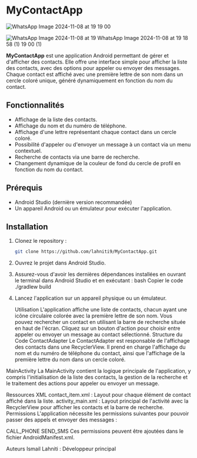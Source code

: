 # MyContactApp
![WhatsApp Image 2024-11-08 at 19 19 00](https://github.com/user-attachments/assets/c6b743d3-ccd4-4759-b305-07c61225c899)



![WhatsApp Image 2024-11-08 at 19 ![WhatsApp Image 2024-11-08 at 19 18 58 (1)](https://github.com/user-attachments/assets/4428aee0-cfa2-4808-b29a-89f1a8c14d07)
19 00 (1)](https://github.com/user-attachments/assets/0b8f5417-41cd-4901-aaac-3474f96db4a1)

**MyContactApp** est une application Android permettant de gérer et d'afficher des contacts. Elle offre une interface simple pour afficher la liste des contacts, avec des options pour appeler ou envoyer des messages. Chaque contact est affiché avec une première lettre de son nom dans un cercle coloré unique, généré dynamiquement en fonction du nom du contact.

## Fonctionnalités

- Affichage de la liste des contacts.
- Affichage du nom et du numéro de téléphone.
- Affichage d'une lettre représentant chaque contact dans un cercle coloré.
- Possibilité d'appeler ou d'envoyer un message à un contact via un menu contextuel.
- Recherche de contacts via une barre de recherche.
- Changement dynamique de la couleur de fond du cercle de profil en fonction du nom du contact.

## Prérequis

- Android Studio (dernière version recommandée)
- Un appareil Android ou un émulateur pour exécuter l'application.

## Installation

1. Clonez le repository :
   ```bash
   git clone https://github.com/lahniti9/MyContactApp.git
2. Ouvrez le projet dans Android Studio.
3. Assurez-vous d'avoir les dernières dépendances installées en ouvrant le terminal dans Android Studio et en exécutant :
bash
Copier le code
./gradlew build
4. Lancez l'application sur un appareil physique ou un émulateur.

   
   Utilisation
L'application affiche une liste de contacts, chacun ayant une icône circulaire colorée avec la première lettre de son nom.
Vous pouvez rechercher un contact en utilisant la barre de recherche située en haut de l'écran.
Cliquez sur un bouton d'action pour choisir entre appeler ou envoyer un message au contact sélectionné.
Structure du Code
ContactAdapter
Le ContactAdapter est responsable de l'affichage des contacts dans une RecyclerView. Il prend en charge l'affichage du nom et du numéro de téléphone du contact, ainsi que l'affichage de la première lettre du nom dans un cercle coloré.

MainActivity
La MainActivity contient la logique principale de l'application, y compris l'initialisation de la liste des contacts, la gestion de la recherche et le traitement des actions pour appeler ou envoyer un message.

Ressources XML
contact_item.xml : Layout pour chaque élément de contact affiché dans la liste.
activity_main.xml : Layout principal de l'activité avec la RecyclerView pour afficher les contacts et la barre de recherche.
Permissions
L'application nécessite les permissions suivantes pour pouvoir passer des appels et envoyer des messages :

CALL_PHONE
SEND_SMS
Ces permissions peuvent être ajoutées dans le fichier AndroidManifest.xml.

Auteurs
Ismail Lahniti : Développeur principal
